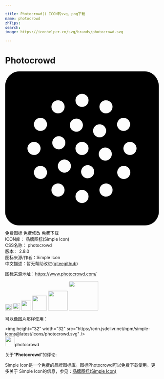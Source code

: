 ```yaml
---

title: Photocrowd() ICON转svg、png下载
name: photocrowd
zhTips: 
search: 
image: https://iconhelper.cn/svg/brands/photocrowd.svg

---
```


# Photocrowd  <small style="font-size: 60%;font-weight: 100"></small>

<div id="svg" class="svg-wrap">
<svg role="img" viewBox="0 0 24 24" xmlns="http://www.w3.org/2000/svg"><title>Photocrowd icon</title><path d="M2.182 0C.977 0 0 1.058 0 2.364v19.462C0 23.026.977 24 2.182 24h19.636A2.179 2.179 0 0 0 24 21.826V2.364C24 1.058 23.023 0 21.818 0zM12 3.49a1.022 1.022 0 1 1 0 2.045 1.022 1.022 0 0 1 0-2.044zM8.326 4.498a1.022 1.022 0 1 1-.142 2.039 1.022 1.022 0 0 1 .142-2.04zm7.347 0a1.02 1.02 0 0 1 .955 1.529 1.021 1.021 0 1 1-.955-1.53zm-10.23 2.74a1.02 1.02 0 1 1 .145 2.037 1.02 1.02 0 0 1-.145-2.036zm13.113 0a1.02 1.02 0 1 1-.142 2.036 1.02 1.02 0 0 1 .142-2.035zm-7.497.116a1.021 1.021 0 1 1 .119 2.039 1.021 1.021 0 0 1-.12-2.04zm3.687.88a1.021 1.021 0 1 1 .001 2.042 1.021 1.021 0 0 1 0-2.043zm-6.308 1.864a1.02 1.02 0 1 1-.119 2.04 1.02 1.02 0 0 1 .12-2.04zm3.561.88a1.023 1.023 0 1 1-.001 2.047 1.023 1.023 0 0 1 .001-2.047zm-7.488.002a1.022 1.022 0 1 1-.001 2.044 1.022 1.022 0 0 1 0-2.044zm14.977 0a1.02 1.02 0 1 1-.001 2.042 1.02 1.02 0 0 1 0-2.042zm-3.793.881a1.02 1.02 0 1 1-.119 2.038 1.02 1.02 0 0 1 .12-2.038zm-6.442 1.866a1.021 1.021 0 1 1-.001 2.042 1.021 1.021 0 0 1 0-2.042zm3.568.883a1.02 1.02 0 1 1 .12 2.038 1.02 1.02 0 0 1-.12-2.038zm-7.235.116a1.02 1.02 0 0 1 .44 1.904 1.022 1.022 0 1 1-.44-1.904zm12.827 0a1.022 1.022 0 1 1 .142 2.038 1.022 1.022 0 0 1-.142-2.038zm-10.229 2.74a1.021 1.021 0 1 1 .142 2.038 1.021 1.021 0 0 1-.142-2.038zm7.63 0a1.02 1.02 0 0 1 .44 1.904 1.022 1.022 0 1 1-.44-1.904zM12 18.463a1.022 1.022 0 1 1 0 2.045 1.022 1.022 0 0 1 0-2.045z"/></svg>
</div>
<detail full-name='photocrowd'></detail>

<div class="detail-page">
<p>
<span><span class="badge-success badge">免费图标</span> <span class="badge-success badge">免费修改</span>  <span class="badge-success badge">免费下载</span> </span>
<br/>
<span>
ICON库：
<span class="badge-secondary badge">品牌图标(Simple Icon)</span> 
</span>
<br/>
<span>
CSS名称：
<span class="badge-secondary badge">photocrowd</span> 
</span>

<br/>
<span>
版本：
<span class="badge-secondary badge">2.8.0</span> 
</span>
<br/>
<span>图标来源/作者：<span class="badge-light badge">Simple Icon</span></span> 
<br/>
<span class="zh-detail">中文描述：暂无<span class="help-link"><span>帮助改进</span>(<a href="https://gitee.com/liuwave/icon-helper/edit/master/json/brands/photocrowd.json" target="_blank" rel="noopener noreferrer">gitee</a><a href="https://github.com/liuwave/icon-helper/edit/master/json/brands/photocrowd.json" target="_blank" rel="noopener noreferrer">github</a></span>)</span><br/>
</p>
</div><div class="description description alert alert-light"><p>图标来源地址：<a href="https://www.photocrowd.com/" target="_blank" rel="noopener noreferrer">https://www.photocrowd.com/</a></p></div>
<div class="alert alert-dark">
<img height="21" width="21" src="https://cdn.jsdelivr.net/npm/simple-icons@latest/icons/photocrowd.svg" />
<img height="24" width="24" src="https://cdn.jsdelivr.net/npm/simple-icons@latest/icons/photocrowd.svg" />
<img height="32" width="32" src="https://cdn.jsdelivr.net/npm/simple-icons@latest/icons/photocrowd.svg" />
<img height="48" width="48" src="https://cdn.jsdelivr.net/npm/simple-icons@latest/icons/photocrowd.svg" />
<img height="64" width="64" src="https://cdn.jsdelivr.net/npm/simple-icons@latest/icons/photocrowd.svg" />
<img height="96" width="96" src="https://cdn.jsdelivr.net/npm/simple-icons@latest/icons/photocrowd.svg" />

</div>
<div>
  <p>可以像图片那样使用：    
  </p>
  <div class="alert alert-primary" style="font-size: 14px">
    &lt;img height="32" width="32" src="https://cdn.jsdelivr.net/npm/simple-icons@latest/icons/photocrowd.svg" /&gt;
    <copy-btn content='<img height="32" width="32" src="https://cdn.jsdelivr.net/npm/simple-icons@latest/icons/photocrowd.svg" />'></copy-btn>
  </div>
  <div class="alert alert-secondary">
    <img height="32" width="32" src="https://cdn.jsdelivr.net/npm/simple-icons@latest/icons/photocrowd.svg" />photocrowd
    <copy-btn content="photocrowd" btn-title="复制图标名称"></copy-btn>
  </div>
</div>
<div class="icon-detail__container">
<p>关于“<b>Photocrowd</b>”的评论:</p>
</div>
<Vssue title="关于“Photocrowd”的评论" />
<div><p>Simple Icon是一个免费的品牌图标库。图标Photocrowd可以免费下载使用。更多关于  Simple Icon的信息，参见：<a target="_blank" href="https://iconhelper.cn/brands.html">品牌图标(Simple Icon)</a>
</p></div>
